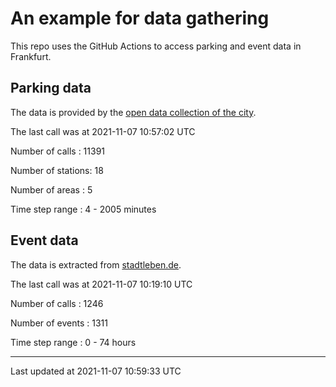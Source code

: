 # An example for data gathering

This repo uses the GitHub Actions to access parking and event data in Frankfurt.

## Parking data
The data is provided by the [open data collection of the city](https://www.offenedaten.frankfurt.de/).

The last call was at 2021-11-07 10:57:02 UTC

Number of calls   : 11391

Number of stations:    18

Number of areas   :     5

Time step range   :     4 -  2005 minutes


## Event data
The data is extracted from [stadtleben.de](https://stadtleben.de/frankfurt/).

The last call was at 2021-11-07 10:19:10 UTC

Number of calls   : 1246

Number of events  : 1311

Time step range   :    0 -   74 hours


----

Last updated at 2021-11-07 10:59:33 UTC

